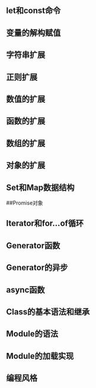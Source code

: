 ## let和const命令

## 变量的解构赋值
## 字符串扩展
## 正则扩展
## 数值的扩展
## 函数的扩展
## 数组的扩展
## 对象的扩展
## Set和Map数据结构
##Promise对象
## Iterator和for...of循环
## Generator函数
## Generator的异步
## async函数
## Class的基本语法和继承
## Module的语法
## Module的加载实现
## 编程风格
